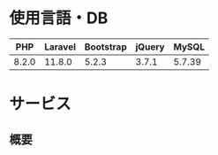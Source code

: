 # 使用言語・DB

|PHP|Laravel|Bootstrap|jQuery|MySQL
|-|-|-|-|-|
|8.2.0|11.8.0|5.2.3|3.7.1|5.7.39

# サービス
## 概要
